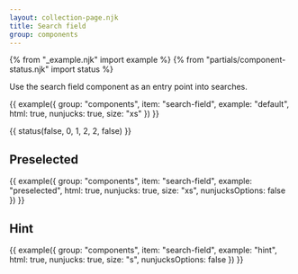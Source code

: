 ```yaml
---
layout: collection-page.njk
title: Search field
group: components
---
```


{% from "_example.njk" import example %}
{% from "partials/component-status.njk" import status %}

Use the search field component as an entry point into searches.

{{ example({ group: "components", item: "search-field", example: "default", html: true, nunjucks: true, size: "xs" }) }}

{{ status(false, 0, 1, 2, 2, false) }}

## Preselected

{{ example({ group: "components", item: "search-field", example: "preselected", html: true, nunjucks: true, size: "xs", nunjucksOptions: false }) }}

## Hint

{{ example({ group: "components", item: "search-field", example: "hint", html: true, nunjucks: true, size: "s", nunjucksOptions: false }) }}
